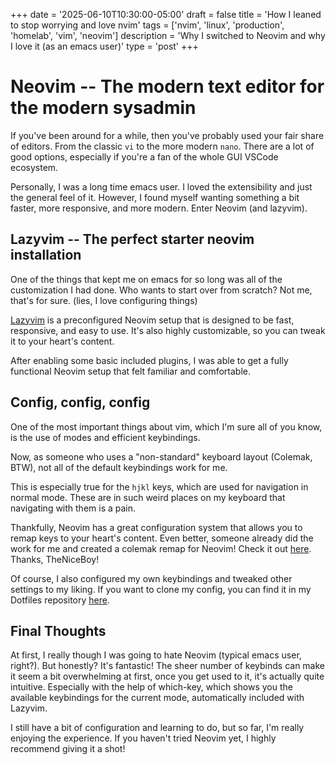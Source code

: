 +++
date = '2025-06-10T10:30:00-05:00'
draft = false
title = 'How I leaned to stop worrying and love nvim'
tags = ['nvim', 'linux', 'production', 'homelab', 'vim', 'neovim']
description = 'Why I switched to Neovim and why I love it (as an emacs user)'
type = 'post'
+++

# Neovim -- The modern text editor for the modern sysadmin

If you've been around for a while, then you've probably used your fair share of editors. From the classic `vi` to the more modern `nano`.
There are a lot of good options, especially if you're a fan of the whole GUI VSCode ecosystem.

Personally, I was a long time emacs user. I loved the extensibility and just the general feel of it.
However, I found myself wanting something a bit faster, more responsive, and more modern. Enter Neovim (and lazyvim).

## Lazyvim -- The perfect starter neovim installation

One of the things that kept me on emacs for so long was all of the customization I had done.
Who wants to start over from scratch? Not me, that's for sure. (lies, I love configuring things)

[Lazyvim](https://www.lazyvim.org/) is a preconfigured Neovim setup that is designed to be fast, responsive, and easy to use.
It's also highly customizable, so you can tweak it to your heart's content.

After enabling some basic included plugins, I was able to get a fully functional Neovim setup that felt familiar and comfortable.

## Config, config, config
One of the most important things about vim, which I'm sure all of you know, is the use of modes and efficient keybindings.

Now, as someone who uses a "non-standard" keyboard layout (Colemak, BTW), not all of the default keybindings work for me.

This is especially true for the `hjkl` keys, which are used for navigation in normal mode.
These are in such weird places on my keyboard that navigating with them is a pain.

Thankfully, Neovim has a great configuration system that allows you to remap keys to your heart's content.
Even better, someone already did the work for me and created a colemak remap for Neovim!
Check it out [here](https://github.com/theniceboy/nvim). Thanks, TheNiceBoy!

Of course, I also configured my own keybindings and tweaked other settings to my liking.
If you want to clone my config, you can find it in my Dotfiles repository [here](https://github.com/LordHerdier/dotfiles).

## Final Thoughts
At first, I really though I was going to hate Neovim (typical emacs user, right?). But honestly? It's fantastic!
The sheer number of keybinds can make it seem a bit overwhelming at first, once you get used to it, it's actually quite intuitive.
Especially with the help of which-key, which shows you the available keybindings for the current mode, automatically included with Lazyvim.

I still have a bit of configuration and learning to do, but so far, I'm really enjoying the experience.
If you haven't tried Neovim yet, I highly recommend giving it a shot!

